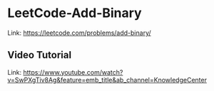 # LeetCode-Add-Binary
Link: https://leetcode.com/problems/add-binary/
## Video Tutorial
Link: https://www.youtube.com/watch?v=SwPXgTiv8Ag&feature=emb_title&ab_channel=KnowledgeCenter
